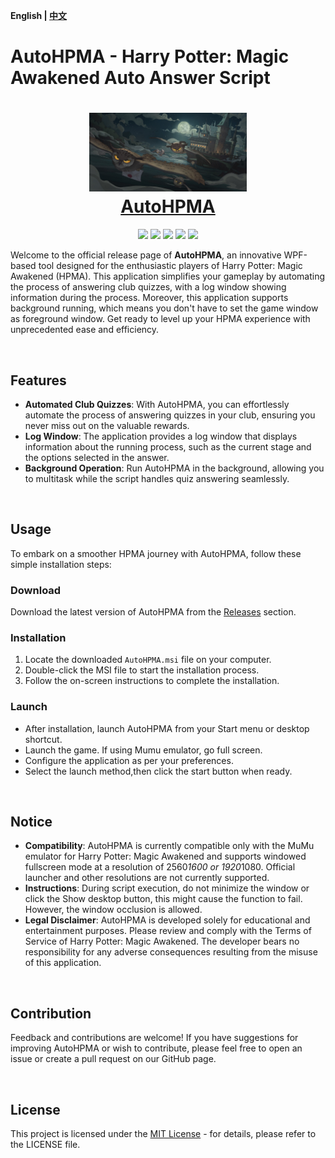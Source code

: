 
**English | [中文](README_ZH.md)**

# AutoHPMA - Harry Potter: Magic Awakened Auto Answer Script

<div align=center>
  <h1 align="center">
  <img src="https://github.com/FelixChristian011226/AutoHPMA/blob/master/AutoHPMA/Assets/hpma.png" width=50%>
  <br/>
  <a href="https://felixchristian011226.github.io/AutoHPMA-Web">AutoHPMA</a>
  </h1>
</div>

<div align=center>
  <img src="https://img.shields.io/badge/build-passing-brightgreen">
  <img src="https://img.shields.io/github/v/release/FelixChristian011226/AutoHPMA">
  <img src="https://img.shields.io/github/license/FelixChristian011226/AutoHPMA">
  <img src="https://img.shields.io/github/downloads/FelixChristian011226/AutoHPMA/total">
  <img src="https://img.shields.io/github/stars/FelixChristian011226/AutoHPMA">
</div>

Welcome to the official release page of **AutoHPMA**, an innovative WPF-based tool designed for the enthusiastic players of Harry Potter: Magic Awakened (HPMA). This application simplifies your gameplay by automating the process of answering club quizzes, with a log window showing information during the process. Moreover, this application supports background running, which means you don't have to set the game window as foreground window. Get ready to level up your HPMA experience with unprecedented ease and efficiency.

<br>

## Features

- **Automated Club Quizzes**: With AutoHPMA, you can effortlessly automate the process of answering quizzes in your club, ensuring you never miss out on the valuable rewards.
- **Log Window**: The application provides a log window that displays information about the running process, such as the current stage and the options selected in the answer. 
- **Background Operation**: Run AutoHPMA in the background, allowing you to multitask while the script handles quiz answering seamlessly.

<br>

## Usage

To embark on a smoother HPMA journey with AutoHPMA, follow these simple installation steps:

### Download

Download the latest version of AutoHPMA from the [Releases](https://github.com/YourGitHubUsername/AutoHPMA/releases) section.

### Installation

1. Locate the downloaded `AutoHPMA.msi` file on your computer.
2. Double-click the MSI file to start the installation process.
3. Follow the on-screen instructions to complete the installation.

### Launch

- After installation, launch AutoHPMA from your Start menu or desktop shortcut.
- Launch the game. If using Mumu emulator, go full screen.
- Configure the application as per your preferences.
- Select the launch method,then click the start button when ready.

<br>

## Notice

- **Compatibility**: AutoHPMA is currently compatible only with the MuMu emulator for Harry Potter: Magic Awakened and supports windowed fullscreen mode at a resolution of 2560*1600 or 1920*1080. Official launcher and other resolutions are not currently supported.
- **Instructions**: During script execution, do not minimize the window or click the Show desktop button, this might cause the function to fail. However, the window occlusion is allowed.
- **Legal Disclaimer**: AutoHPMA is developed solely for educational and entertainment purposes. Please review and comply with the Terms of Service of Harry Potter: Magic Awakened. The developer bears no responsibility for any adverse consequences resulting from the misuse of this application.

<br>

## Contribution

Feedback and contributions are welcome! If you have suggestions for improving AutoHPMA or wish to contribute, please feel free to open an issue or create a pull request on our GitHub page.

<br>

## License

This project is licensed under the [MIT License](https://github.com/FelixChristian011226/AutoHPMA/blob/master/LICENSE) - for details, please refer to the LICENSE file.
